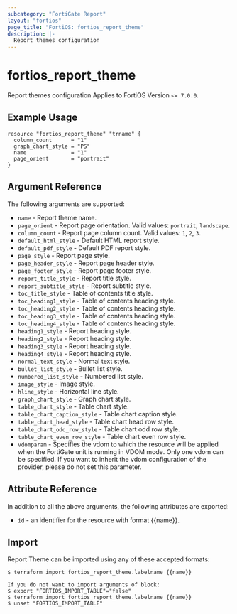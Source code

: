 ```yaml
---
subcategory: "FortiGate Report"
layout: "fortios"
page_title: "FortiOS: fortios_report_theme"
description: |-
  Report themes configuration
---
```


# fortios_report_theme
Report themes configuration Applies to FortiOS Version `<= 7.0.0`.

## Example Usage

```hcl
resource "fortios_report_theme" "trname" {
  column_count      = "1"
  graph_chart_style = "PS"
  name              = "1"
  page_orient       = "portrait"
}
```

## Argument Reference

The following arguments are supported:

* `name` - Report theme name.
* `page_orient` - Report page orientation. Valid values: `portrait`, `landscape`.
* `column_count` - Report page column count. Valid values: `1`, `2`, `3`.
* `default_html_style` - Default HTML report style.
* `default_pdf_style` - Default PDF report style.
* `page_style` - Report page style.
* `page_header_style` - Report page header style.
* `page_footer_style` - Report page footer style.
* `report_title_style` - Report title style.
* `report_subtitle_style` - Report subtitle style.
* `toc_title_style` - Table of contents title style.
* `toc_heading1_style` - Table of contents heading style.
* `toc_heading2_style` - Table of contents heading style.
* `toc_heading3_style` - Table of contents heading style.
* `toc_heading4_style` - Table of contents heading style.
* `heading1_style` - Report heading style.
* `heading2_style` - Report heading style.
* `heading3_style` - Report heading style.
* `heading4_style` - Report heading style.
* `normal_text_style` - Normal text style.
* `bullet_list_style` - Bullet list style.
* `numbered_list_style` - Numbered list style.
* `image_style` - Image style.
* `hline_style` - Horizontal line style.
* `graph_chart_style` - Graph chart style.
* `table_chart_style` - Table chart style.
* `table_chart_caption_style` - Table chart caption style.
* `table_chart_head_style` - Table chart head row style.
* `table_chart_odd_row_style` - Table chart odd row style.
* `table_chart_even_row_style` - Table chart even row style.
* `vdomparam` - Specifies the vdom to which the resource will be applied when the FortiGate unit is running in VDOM mode. Only one vdom can be specified. If you want to inherit the vdom configuration of the provider, please do not set this parameter.


## Attribute Reference

In addition to all the above arguments, the following attributes are exported:
* `id` - an identifier for the resource with format {{name}}.

## Import

Report Theme can be imported using any of these accepted formats:
```
$ terraform import fortios_report_theme.labelname {{name}}

If you do not want to import arguments of block:
$ export "FORTIOS_IMPORT_TABLE"="false"
$ terraform import fortios_report_theme.labelname {{name}}
$ unset "FORTIOS_IMPORT_TABLE"
```
